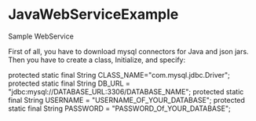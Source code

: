 # JavaWebServiceExample
Sample WebService

First of all, you have to download mysql connectors for Java  and json jars.
Then you have to create a class, Initialize, and specify:

protected static final String CLASS_NAME="com.mysql.jdbc.Driver";
protected static final String DB_URL = "jdbc:mysql://DATABASE_URL:3306/DATABASE_NAME";
protected static final String USERNAME = "USERNAME_OF_YOUR_DATABASE";
protected static final String PASSWORD = "PASSWORD_Of_YOUR_DATABASE";

	
